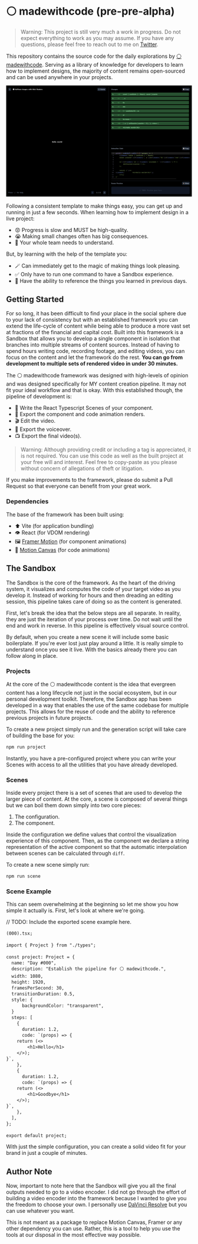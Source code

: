 # ⚪ madewithcode (pre-pre-alpha)

> Warning:
> This project is still very much a work in progress. Do not expect everything to work as you may assume. If you have any questions, please feel free to reach out to me on [Twitter](https://twitter.com/designedcode).

This repository contains the source code for the daily explorations by [⚪ madewithcode](https://twitter.com/designedcode). Serving as a library of knowledge for developers to learn how to implement designs, the majority of content remains open-sourced and can be used anywhere in your projects.

![Preview of the in-app development Sandbox.](./src/shared/template/public/app.png)

Following a consistent template to make things easy, you can get up and running in just a few seconds. When learning how to implement design in a live project:

- 😡 Progress is slow and MUST be high-quality.
- 😭 Making small changes often has big consequences.
- 🚨 Your whole team needs to understand.

But, by learning with the help of the template you:

- 🪄 Can immediately get to the magic of making things look pleasing.
- ✅ Only have to run one command to have a Sandbox experience.
- 🧠 Have the ability to reference the things you learned in previous days.

## Getting Started

For so long, it has been difficult to find your place in the social sphere due to your lack of consistency but with an established framework you can extend the life-cycle of content while being able to produce a more vast set at fractions of the financial and capital cost. Built into this framework is a Sandbox that allows you to develop a single component in isolation that branches into multiple streams of content sources. Instead of having to spend hours writing code, recording footage, and editing videos, you can focus on the content and let the framework do the rest. **You can go from development to multiple sets of rendered video in under 30 minutes.**

The ⚪ madewithcode framework was designed with high-levels of opinion and was designed specifically for MY content creation pipeline. It may not fit your ideal workflow and that is okay. With this established though, the pipeline of development is:

- 📝 Write the React Typescript Scenes of your component.
- 🎥 Export the component and code animation renders.
- 🎬 Edit the video.
- 🎤 Export the voiceover.
- 📺 Export the final video(s).

> Warning:
> Although providing credit or including a tag is appreciated, it is not required. You can use this code as well as the built project at your free will and interest. Feel free to copy-paste as you please without concern of allegations of theft or litigation.

If you make improvements to the framework, please do submit a Pull Request so that everyone can benefit from your great work.

### Dependencies

The base of the framework has been built using:

- ⬆️ Vite (for application bundling)
- 👁️ React (for VDOM rendering)
- 🖼️ [Framer Motion](https://www.framer.com/motion/transition/) (for component animations)
- 💨 [Motion Canvas](https://motioncanvas.io/) (for code animations)

## The Sandbox

The Sandbox is the core of the framework. As the heart of the driving system, it visualizes and computes the code of your target video as you develop it. Instead of working for hours and then dreading an editing session, this pipeline takes care of doing so as the content is generated.

First, let's break the idea that the below steps are all separate. In reality, they are just the iteration of your process over time. Do not wait until the end and work in reverse. In this pipeline is effectively visual source control.

By default, when you create a new scene it will include some basic boilerplate. If you're ever lost just play around a little. It is really simple to understand once you see it live. With the basics already there you can follow along in place.

### Projects

At the core of the ⚪ madewithcode content is the idea that evergreen content has a long lifecycle not just in the social ecosystem, but in our personal development toolkit. Therefore, the Sandbox app has been developed in a way that enables the use of the same codebase for multiple projects. This allows for the reuse of code and the ability to reference previous projects in future projects.

To create a new project simply run and the generation script will take care of building the base for you:

```bash
npm run project
```

Instantly, you have a pre-configured project where you can write your Scenes with access to all the utilities that you have already developed.

### Scenes

Inside every project there is a set of scenes that are used to develop the larger piece of content. At the core, a scene is composed of several things but we can boil them down simply into two core pieces:

1. The configuration.
2. The component.

Inside the configuration we define values that control the visualization experience of this component. Then, as the component we declare a string representation of the active component so that the automatic interpolation between scenes can be calculated through `diff`.

To create a new scene simply run:

```bash
npm run scene
```

### Scene Example

This can seem overwhelming at the beginning so let me show you how simple it actually is. First, let's look at where we're going.

// TODO: Include the exported scene example here.

```tsx
(000).tsx;

import { Project } from "./types";

const project: Project = {
  name: "Day #000",
  description: "Establish the pipeline for ⚪ madewithcode.",
  width: 1080,
  height: 1920,
  framesPerSecond: 30,
  transitionDuration: 0.5,
  style: {
      backgroundColor: "transparent",
  }
  steps: [
    {
      duration: 1.2,
      code: `(props) => {
    return (<>
        <h1>Hello</h1>
    </>);
}`,
    },
    {
      duration: 1.2,
      code: `(props) => {
    return (<>
        <h1>Goodbye</h1>
    </>);
}`,
    },
  ],
};

export default project;
```

With just the simple configuration, you can create a solid video fit for your brand in just a couple of minutes.

## Author Note

Now, important to note here that the Sandbox will give you all the final outputs needed to go to a video encoder. I did not go through the effort of building a video encoder into the framework because I wanted to give you the freedom to choose your own. I personally use [DaVinci Resolve](https://www.blackmagicdesign.com/products/davinciresolve/) but you can use whatever you want.

This is not meant as a package to replace Motion Canvas, Framer or any other dependency you can use. Rather, this is a tool to help you use the tools at our disposal in the most effective way possible.
